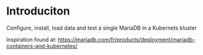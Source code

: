 # Introduciton
Configure, install, load data and test a single MariaDB in a Kubernets kluster

Inspiration found at:
https://mariadb.com/fr/products/deployment/mariadb-containers-and-kubernetes/


